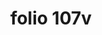 ---
layout: edition
title: folio 107v
manuscript: Florence, Biblioteca Marucelliana, Carte Rajna XIX.15
sigla: R
iip: r107v.tif
milestone: 214
---